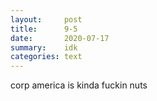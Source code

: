 ```yaml
---
layout:     post
title:      9-5
date:       2020-07-17
summary:    idk
categories: text
---
```


corp america is kinda fuckin nuts
